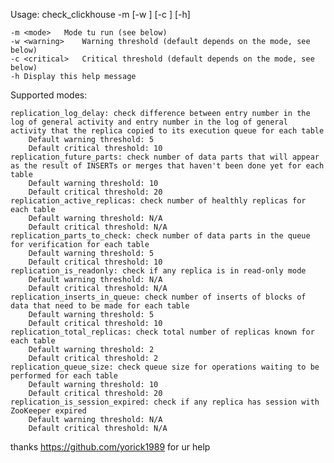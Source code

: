 Usage: check_clickhouse -m <mode> [-w <warning>] [-c <critical>] [-h]

	-m <mode>	Mode tu run (see below)
	-w <warning>	Warning threshold (default depends on the mode, see below)
	-c <critical>	Critical threshold (default depends on the mode, see below)
	-h Display this help message

Supported modes:
	
	
	replication_log_delay: check difference between entry number in the log of general activity and entry number in the log of general activity that the replica copied to its execution queue for each table
		Default warning threshold: 5
		Default critical threshold: 10
	replication_future_parts: check number of data parts that will appear as the result of INSERTs or merges that haven't been done yet for each table
		Default warning threshold: 10
		Default critical threshold: 20
	replication_active_replicas: check number of healthly replicas for each table
		Default warning threshold: N/A
		Default critical threshold: N/A
	replication_parts_to_check: check number of data parts in the queue for verification for each table
		Default warning threshold: 5
		Default critical threshold: 10
	replication_is_readonly: check if any replica is in read-only mode
		Default warning threshold: N/A
		Default critical threshold: N/A
	replication_inserts_in_queue: check number of inserts of blocks of data that need to be made for each table
		Default warning threshold: 5
		Default critical threshold: 10
	replication_total_replicas: check total number of replicas known for each table
		Default warning threshold: 2
		Default critical threshold: 2
	replication_queue_size: check queue size for operations waiting to be performed for each table
		Default warning threshold: 10
		Default critical threshold: 20
	replication_is_session_expired: check if any replica has session with ZooKeeper expired
		Default warning threshold: N/A
		Default critical threshold: N/A




thanks https://github.com/yorick1989 for ur help
